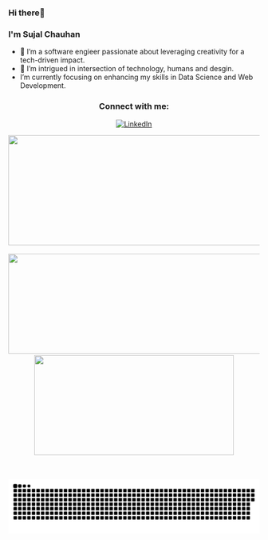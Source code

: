 ### Hi there👋 
### I'm Sujal Chauhan
<!--
**laiyumi/laiyumi** is a ✨ _special_ ✨ repository because its `README.md` (this file) appears on your GitHub profile.
-->

- 🌽 I’m a software engieer passionate about leveraging creativity for a tech-driven impact.
- 👀 I’m intrigued in intersection of technology, humans and desgin.
- I’m currently focusing on enhancing my skills in Data Science and Web Development.

<div style="text-align: center;">
  <h3>Connect with me:</h3>

  <p>
    <a href="https://www.linkedin.com/in/sujal-chauhan-041103sc/" target="_blank">
      <img src="https://raw.githubusercontent.com/rahuldkjain/github-profile-readme-generator/master/src/images/icons/Social/linked-in-alt.svg" alt="LinkedIn" height="30" width="40" />
    </a>
  </p>

<p align="center">
  <img width="800" height="220" src="https://streak-stats.demolab.com?user=SujalChauhan04&theme=highcontrast&hide_border=true&border_radius=5&card_width=800">
</p>

<p align="center">
  <img width="600" height="200" src="https://github-readme-stats.vercel.app/api?username=SujalChauhan04&show_icons=true&theme=vision-friendly-dark">
  <img width="400" height="200" src="https://github-readme-stats.vercel.app/api/top-langs/?username=SujalChauhan04&size_weight=0.0005&count_weight=0.3&layout=compact&theme=vision-friendly-dark">
</p>
 


<div id="header" align="center">
  <img src="https://komarev.com/ghpvc/?username=sammorozov&style=for-the-badge&color=orange" alt=""/>
</div>


  
 <p align="center">
 <img width="1000" src="github-snake.svg" alt="snake"/>
 </p>
